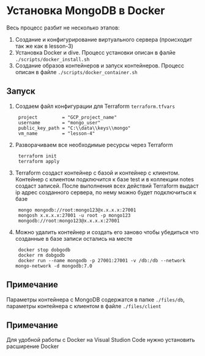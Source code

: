# Установка MongoDB в Docker

Весь процесс разбит не несколько этапов:

1. Создание и конфигурирование виртуального сервера (происходит так же как в lesson-3)
1. Установка Docker и dive. Процесс установки описан в фалйе `./scripts/docker_install.sh`
1. Создание образов контейнеров и запуск контейнеров. Процесс описан в файле `./scripts/docker_container.sh`

## Запуск
1. Создаем файл конфигурации для Terraform `terraform.tfvars`

        project         = "GCP_project_name"
        username        = "mongo_user"
        public_key_path = "C:\\data\\keys\\mongo"
        vm_name         = "lesson-4"

1. Разворачиваем все необходимые ресурсы через Terraform

        terraform init
        terraform apply

1. Terraform создаст контейнер с базой и контейнер с клиентом. Контейнер с клиентом подключится к базе test и в коллекции notes создаст записей. После выполнения всех действий Terraform выдаст ip адрес созданного сервера, по нему можно будет подключиться к базе

        mongo mongodb://root:mongo123@x.x.x.x:27001
        mongosh x.x.x.x:27001 -u root -p mongo123
        mongodb://root:mongo123@x.x.x.x:27001

1. Можно удалить контейнер и создать его заново чтобы убедиться что созданные в базе записи остались на месте

        docker stop dobgodb
        docker rm dobgodb
        docker run --name mongodb -p 27001:27001 -v /db:/db --network mongo-network -d mongodb:7.0

## Примечание
Параметры контейнера с MongoDB содержатся в папке `./files/db`, параметры контейнера с клиентом в файле `./files/client`

## Примечание
Для удобной работы с Docker на Visual Studion Code нужно установить расширение Docker
